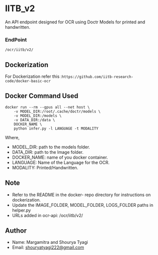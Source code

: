# IITB_v2
An API endpoint designed for OCR using Doctr Models for printed and handwritten. 
### EndPoint
`/ocr/iitb/v2/`
## Dockerization
For Dockerization refer this :`https://github.com/iitb-research-code/docker-basic-ocr`
## Docker Command Used
```
docker run --rm --gpus all --net host \
    -v MODEL_DIR:/root/.cache/doctr/models \
	-v MODEL_DIR:/models \
	-v DATA_DIR:/data \
	DOCKER_NAME \
	python infer.py -l LANGUAGE -t MODALITY
```
Where,
- MODEL_DIR: path to the models folder.
- DATA_DIR: path to the Image folder.
- DOCKER_NAME: name of you docker container.
- LANGUAGE: Name of the Language for the OCR.
- MODALITY: Printed/Handwritten.


## Note
- Refer to the README in the docker- repo directory for instructions on dockerization.
- Update the IMAGE_FOLDER, MODEL_FOLDER, LOGS_FOLDER paths in helper.py
- URLs added in ocr-api: /ocr/iitb/v2/

## Author
- Name: Margamitra and Shourya Tyagi
- Email: shouryatyagi222@gmail.com